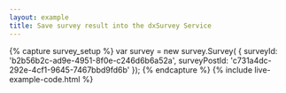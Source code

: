 ```yaml
---
layout: example
title: Save survey result into the dxSurvey Service
---
```

{% capture survey_setup %}
var survey = new survey.Survey(
    { 
        surveyId: 'b2b56b2c-ad9e-4951-8f0e-c246d6b6a52a',
        surveyPostId: 'c731a4dc-292e-4cf1-9645-7467bbd9fd6b'
    });
{% endcapture %}
{% include live-example-code.html %}
